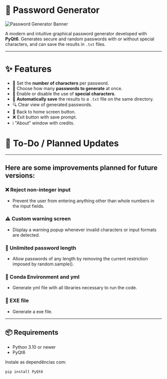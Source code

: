 # 🔐 Password Generator

![Password Generator Banner](https://img.shields.io/badge/PyQt6-Password%20App-green?style=flat-square&logo=python&logoColor=white)

A modern and intuitive graphical password generator developed with **PyQt6**. Generates secure and random passwords with or without special characters, and can save the results in `.txt` files.

---

[//]: # (## 🖼️ Interface)

[//]: # ()
[//]: # (<img src="cadeado.png" width="200"/>)

[//]: # ()
[//]: # (> Imagem de fundo personalizável com ícone de cadeado. Interface fixa, amigável e responsiva.)

[//]: # ()
[//]: # (---)

# ✨ Features

- 🔢 Set the **number of characters** per password.
- 🔁 Choose how many **passwords to generate** at once.
- 🔣 Enable or disable the use of **special characters**.
- 💾 **Automatically save** the results to a `.txt` file on the same directory.
- 🔍 Clear view of generated passwords.
- 🔄 Back to home screen button.
- ❌ Exit button with save prompt.
- ℹ️ "About" window with credits.


# 🚧 To-Do / Planned Updates

---
## Here are some improvements planned for future versions:

### ❌ Reject non-integer input
- Prevent the user from entering anything other than whole numbers in the input fields.

### ⚠️ Custom warning screen
- Display a warning popup whenever invalid characters or input formats are detected.

### 📏 Unlimited password length
- Allow passwords of any length by removing the current restriction imposed by random.sample().

### 📏 Conda Environment and yml
- Generate yml file with all libraries necessary to run the code.

### 📏 EXE file
- Generate a exe file.
---

## 📦 Requirements

- Python 3.10 or newer
- PyQt6

Instale as dependências com:

```bash
pip install PyQt6


